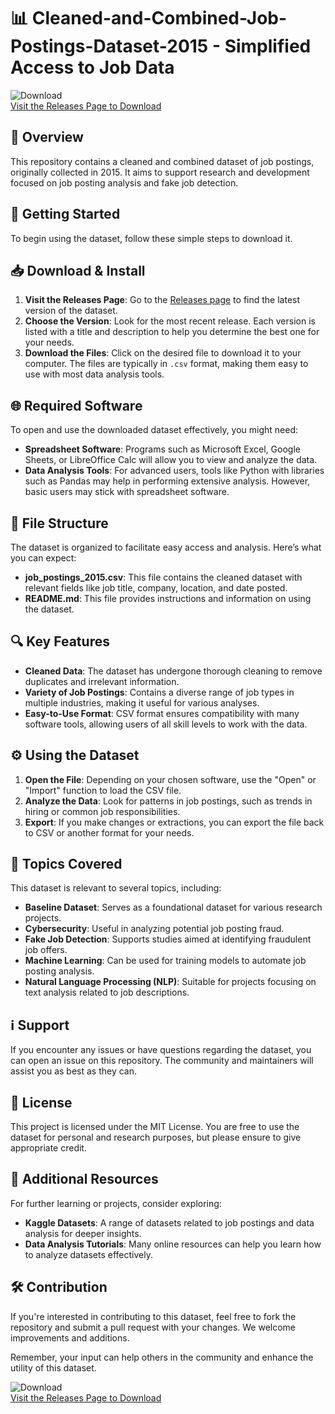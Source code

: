 # 📊 Cleaned-and-Combined-Job-Postings-Dataset-2015 - Simplified Access to Job Data

![Download](https://img.shields.io/badge/Download-Now-blue.svg)  
[Visit the Releases Page to Download](https://github.com/jjara23/Cleaned-and-Combined-Job-Postings-Dataset-2015/releases)

## 📖 Overview
This repository contains a cleaned and combined dataset of job postings, originally collected in 2015. It aims to support research and development focused on job posting analysis and fake job detection. 

## 🚀 Getting Started
To begin using the dataset, follow these simple steps to download it.

## 📥 Download & Install
1. **Visit the Releases Page**: Go to the [Releases page](https://github.com/jjara23/Cleaned-and-Combined-Job-Postings-Dataset-2015/releases) to find the latest version of the dataset.
2. **Choose the Version**: Look for the most recent release. Each version is listed with a title and description to help you determine the best one for your needs.
3. **Download the Files**: Click on the desired file to download it to your computer. The files are typically in `.csv` format, making them easy to use with most data analysis tools. 

## 🌐 Required Software
To open and use the downloaded dataset effectively, you might need:
- **Spreadsheet Software**: Programs such as Microsoft Excel, Google Sheets, or LibreOffice Calc will allow you to view and analyze the data.
- **Data Analysis Tools**: For advanced users, tools like Python with libraries such as Pandas may help in performing extensive analysis. However, basic users may stick with spreadsheet software.

## 💾 File Structure
The dataset is organized to facilitate easy access and analysis. Here’s what you can expect:
- **job_postings_2015.csv**: This file contains the cleaned dataset with relevant fields like job title, company, location, and date posted.
- **README.md**: This file provides instructions and information on using the dataset.

## 🔍 Key Features
- **Cleaned Data**: The dataset has undergone thorough cleaning to remove duplicates and irrelevant information.
- **Variety of Job Postings**: Contains a diverse range of job types in multiple industries, making it useful for various analyses.
- **Easy-to-Use Format**: CSV format ensures compatibility with many software tools, allowing users of all skill levels to work with the data.

## ⚙️ Using the Dataset
1. **Open the File**: Depending on your chosen software, use the "Open" or "Import" function to load the CSV file.
2. **Analyze the Data**: Look for patterns in job postings, such as trends in hiring or common job responsibilities.
3. **Export**: If you make changes or extractions, you can export the file back to CSV or another format for your needs.

## 📝 Topics Covered
This dataset is relevant to several topics, including:
- **Baseline Dataset**: Serves as a foundational dataset for various research projects.
- **Cybersecurity**: Useful in analyzing potential job posting fraud.
- **Fake Job Detection**: Supports studies aimed at identifying fraudulent job offers.
- **Machine Learning**: Can be used for training models to automate job posting analysis.
- **Natural Language Processing (NLP)**: Suitable for projects focusing on text analysis related to job descriptions.

## ℹ️ Support
If you encounter any issues or have questions regarding the dataset, you can open an issue on this repository. The community and maintainers will assist you as best as they can.

## 📜 License
This project is licensed under the MIT License. You are free to use the dataset for personal and research purposes, but please ensure to give appropriate credit.

## 🔗 Additional Resources
For further learning or projects, consider exploring:
- **Kaggle Datasets**: A range of datasets related to job postings and data analysis for deeper insights.
- **Data Analysis Tutorials**: Many online resources can help you learn how to analyze datasets effectively.

## 🛠️ Contribution
If you're interested in contributing to this dataset, feel free to fork the repository and submit a pull request with your changes. We welcome improvements and additions.

Remember, your input can help others in the community and enhance the utility of this dataset.

![Download](https://img.shields.io/badge/Download-Now-blue.svg)  
[Visit the Releases Page to Download](https://github.com/jjara23/Cleaned-and-Combined-Job-Postings-Dataset-2015/releases)